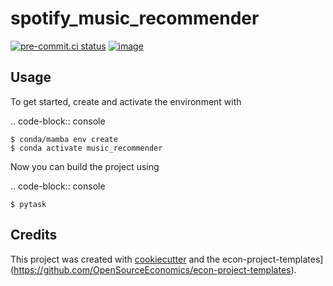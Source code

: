 spotify_music_recommender
=========================



[![pre-commit.ci status](https://results.pre-commit.ci/badge/github/vanshajbindlish/music_recommender/main.svg)](https://results.pre-commit.ci/latest/github/vanshajbindlish/music_recommender/main)
[![image](https://img.shields.io/badge/code%20style-black-000000.svg)](https://github.com/ambv/black)

## Usage

To get started, create and activate the environment with

.. code-block:: console

    $ conda/mamba env create
    $ conda activate music_recommender

Now you can build the project using

.. code-block:: console

    $ pytask

## Credits

This project was created with [cookiecutter](https://github.com/audreyr/cookiecutter)
and the
econ-project-templates](https://github.com/OpenSourceEconomics/econ-project-templates).
